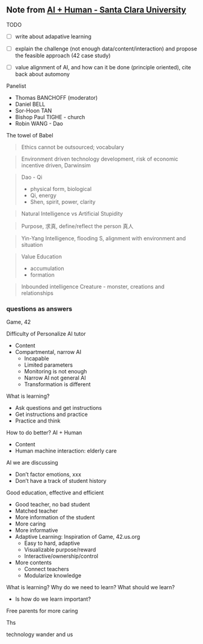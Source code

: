 
## Note from [AI + Human - Santa Clara University](http://lwcal.scu.edu/icje/#!view/event/event_id/79477)

TODO
- [ ] write about adapative learning
- [ ] explain the challenge (not enough data/content/interaction) and propose the feasible approach (42 case study)
- [ ] value alignment of AI, and how can it be done (principle oriented), cite back about automony


Panelist
- Thomas BANCHOFF (moderator)
- Daniel BELL
- Sor-Hoon TAN
- Bishop Paul TIGHE - church
- Robin WANG - Dao


The towel of Babel

> Ethics cannot be outsourced; vocabulary

> Environment driven technology development, risk of economic incentive driven, Darwinsim 

>Dao - Qi
> - physical form, biological
> - Qi, energy
> - Shen, spirit, power, clarity

> Natural Intelligence vs Artificial Stupidity

> Purpose, 求真, define/reflect the person 真人

> Yin-Yang Intelligence, flooding S, alignment with environment and situation

> Value Education
> - accumulation
> - formation

> Inbounded intelligence
> Creature - monster, creations and relationships 


### questions as answers

Game, 42


Difficulty of Personalize AI tutor
- Content 
- Compartmental, narrow AI
    - Incapable 
    - Limited parameters
    - Monitoring is not enough 
    - Narrow AI not general AI
    - Transformation is different

What is learning? 
- Ask questions and get instructions
- Get instructions and practice
- Practice and think

How to do better? AI + Human
- Content
- Human machine interaction: elderly care

AI we are discussing
- Don’t factor emotions, xxx
- Don’t have a track of student history

Good education, effective and efficient 
- Good teacher, no bad student
- Matched teacher
- More information of the student
- More caring
- More informative
- Adaptive Learning: Inspiration of Game, 42.us.org
    - Easy to hard, adaptive
    - Visualizable purpose/reward
    - Interactive/ownership/control
- More contents
    - Connect teachers
    - Modularize knowledge

What is learning? Why do we need to learn? What should we learn?
- Is how do we learn important? 


Free parents for more caring



Ths 

technology wander and us